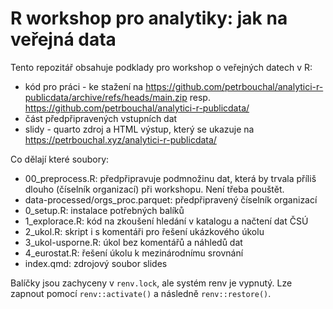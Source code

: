 # R workshop pro analytiky: jak na veřejná data

Tento repozitář obsahuje podklady pro workshop o veřejných datech v R:

- kód pro práci - ke stažení na <https://github.com/petrbouchal/analytici-r-publicdata/archive/refs/heads/main.zip> resp. <https://github.com/petrbouchal/analytici-r-publicdata/>
- část předpřipravených vstupních dat
- slidy - quarto zdroj a HTML výstup, který se ukazuje na <https://petrbouchal.xyz/analytici-r-publicdata/>

Co dělají které soubory:

- 00_preprocess.R: předpřipravuje podmnožinu dat, která by trvala příliš dlouho (číselník organizací) při workshopu. Není třeba pouštět.
- data-processed/orgs_proc.parquet: předpřipravený číselník organizací
- 0_setup.R: instalace potřebných balíků
- 1_explorace.R: kód na zkoušení hledání v katalogu a načtení dat ČSÚ
- 2_ukol.R: skript i s komentáři pro řešení ukázkového úkolu
- 3_ukol-usporne.R: úkol bez komentářů a náhledů dat
- 4_eurostat.R: řešení úkolu k mezinárodnímu srovnání
- index.qmd: zdrojový soubor slides

Balíčky jsou zachyceny v `renv.lock`, ale systém renv je vypnutý. Lze zapnout pomocí `renv::activate()` a následně `renv::restore()`.
